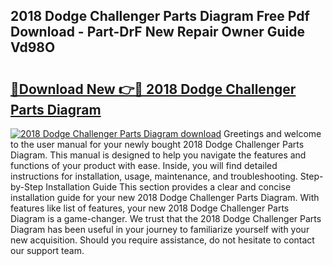 ## 2018 Dodge Challenger Parts Diagram Free Pdf Download - Part-DrF New Repair Owner Guide Vd98O

# <h2><a href="http://dfrk8c6.blite.top/?on=2018+Dodge+Challenger+Parts+Diagram">🔗Download New 👉🔴 2018 Dodge Challenger Parts Diagram</a></h2>

[![2018 Dodge Challenger Parts Diagram download](https://i.imgur.com/lujVjoI.png)](http://dfrk8c6.blite.top/?on=2018+Dodge+Challenger+Parts+Diagram)
Greetings and welcome to the user manual for your newly bought 2018 Dodge Challenger Parts Diagram. This manual is designed to help you navigate the features and functions of your product with ease. Inside, you will find detailed instructions for installation, usage, maintenance, and troubleshooting. Step-by-Step Installation Guide This section provides a clear and concise installation guide for your new 2018 Dodge Challenger Parts Diagram. With features like list of features, your new 2018 Dodge Challenger Parts Diagram is a game-changer. We trust that the 2018 Dodge Challenger Parts Diagram has been useful in your journey to familiarize yourself with your new acquisition. Should you require assistance, do not hesitate to contact our support team.
